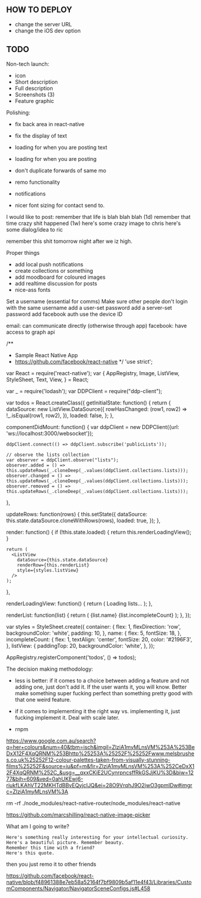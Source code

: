 

HOW TO DEPLOY
-------------

 - change the server URL
 - change the iOS dev option



TODO
----

Non-tech launch:
 - icon
 - Short description
 - Full description 
 - Screenshots (3)
 - Feature graphic


Polishing:
- fix back area in react-native
- fix the display of text
- loading for when you are posting text
- loading for when you are posting 
- don't duplicate forwards of same mo

- remo functionality

- notifications

- nicer font sizing for contact send to.






I would like to post: 
  remember that life is blah blah blah (1d)
  remember that time crazy shit happened (1w)
  here's some crazy image to chris
  here's some dialog/idea to ric

  remember this shit tomorrow night after we iz high.

Proper things
 - add local push notifications
 - create collections or something
 - add moodboard for coloured images
 - add realtime discussion for posts
 - nice-ass fonts


















Set a username (essential for comms)
Make sure other people don't login with the same username
	add a user-set password
	add a server-set password
	add facebook auth
	use the device ID


email: can communicate directly (otherwise through app)
facebook: have access to graph api




/**
 * Sample React Native App
 * https://github.com/facebook/react-native
 */
'use strict';

var React = require('react-native');
var {
  AppRegistry,
  Image,
  ListView,
  StyleSheet,
  Text,
  View,
} = React;

var _ = require('lodash');
var DDPClient = require("ddp-client");

var todos = React.createClass({
  getInitialState: function() {
    return {
      dataSource: new ListView.DataSource({
        rowHasChanged: (row1, row2) => !_.isEqual(row1, row2),
      }),
      loaded: false,
    };
  },

  componentDidMount: function() {
    var ddpClient = new DDPClient({url: 'ws://localhost:3000/websocket'});

    ddpClient.connect(() => ddpClient.subscribe('publicLists'));

    // observe the lists collection
    var observer = ddpClient.observe("lists");
    observer.added = () => this.updateRows(_.cloneDeep(_.values(ddpClient.collections.lists)));
    observer.changed = () => this.updateRows(_.cloneDeep(_.values(ddpClient.collections.lists)));
    observer.removed = () => this.updateRows(_.cloneDeep(_.values(ddpClient.collections.lists)));
  },

  updateRows: function(rows) {
    this.setState({
     dataSource: this.state.dataSource.cloneWithRows(rows),
     loaded: true,
   });
  },

  render: function() {
    if (!this.state.loaded) {
      return this.renderLoadingView();
    }

    return (
      <ListView
        dataSource={this.state.dataSource}
        renderRow={this.renderList}
        style={styles.listView}
      />
    );
  },

  renderLoadingView: function() {
    return (
      <View style={styles.container}>
        <Text>
          Loading lists...
        </Text>
      </View>
    );
  },

  renderList: function(list) {
    return (
      <View style={styles.container}>
        <Text style={styles.name}>{list.name}</Text>
        <Text style={styles.incompleteCount}>{list.incompleteCount}</Text>
      </View>
    );
  },
});

var styles = StyleSheet.create({
  container: {
    flex: 1,
    flexDirection: 'row',
    backgroundColor: 'white',
    padding: 10,
  },
  name: {
    flex: 5,
    fontSize: 18,
  },
  incompleteCount: {
    flex: 1,
    textAlign: 'center',
    fontSize: 20,
    color: '#2196F3',
  },
  listView: {
    paddingTop: 20,
    backgroundColor: 'white',
  },
});

AppRegistry.registerComponent('todos', () => todos);







The decision making methodology:
 - less is better: if it comes to a choice between adding a feature and not adding one, just don't add it. If the user wants it, you will know. Better make something super fucking perfect than something pretty good with that one weird feature.
 - if it comes to implementing it the right way vs. implementing it, just fucking implement it. Deal with scale later.





 - rnpm


 https://www.google.com.au/search?q=her+colours&num=40&tbm=isch&imgil=ZlziA1myMLnsVM%253A%253BeDxX12F4XqQRNM%253Bhttp%25253A%25252F%25252Fwww.melsbrushes.co.uk%25252F12-colour-palettes-taken-from-visually-stunning-films%25252F&source=iu&pf=m&fir=ZlziA1myMLnsVM%253A%252CeDxX12F4XqQRNM%252C_&usg=__qxxCKiE2UCynrpncsffRkGSJjKU%3D&biw=1277&bih=609&ved=0ahUKEwj6-riukfLKAhVT22MKHTdBBvEQyjcIJQ&ei=28O9VrqhJ9O2jwO3gpmIDw#imgrc=ZlziA1myMLnsVM%3A



 rm -rf ./node_modules/react-native-router/node_modules/react-native

 https://github.com/marcshilling/react-native-image-picker



What am I going to write?


 	Here's something really interesting for your intellectual curiosity. 
 	Here's a beautiful picture. Remember beauty.
 	Remember this time with a friend?
 	Here's this quote.

then you just remo it to other friends



https://github.com/facebook/react-native/blob/f48961388e7eb58a52164f7bf9809b5af11e4f43/Libraries/CustomComponents/Navigator/NavigatorSceneConfigs.js#L458